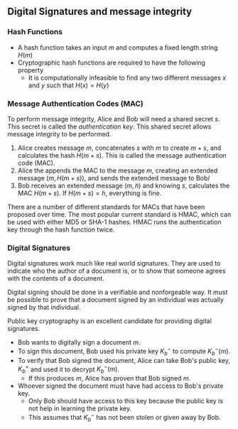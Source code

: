 ## Digital Signatures and message integrity

### Hash Functions

- A hash function takes an input $m$ and computes a fixed length string $H(m)$
- Cryptographic hash functions are required to have the following property
  - It is computationally infeasible to find any two different messages $x$ and
    $y$ such that $H(x) = H(y)$

### Message Authentication Codes (MAC)

To perform message integrity, Alice and Bob will need a shared secret $s$. This
secret is called the _authentication key_. This shared secret allows message integrity
to be performed.

1. Alice creates message $m$, concatenates $s$ with $m$ to create $m + s$, and calculates the hash $H(m+s)$. This is called the message authentication code (MAC).
2. Alice the appends the MAC to the message $m$, creating an extended message $(m, H(m + s))$, and sends the extended message to Bob/
3. Bob receives an extended message $(m, h)$ and knowing $s$, calculates the MAC $H(m + s)$. If $H(m + s) = h$, everything is fine.

There are a number of different standards for MACs that have been proposed over time.
The most popular current standard is HMAC, which can be used with either MD5 or SHA-1
hashes. HMAC runs the authentication key through the hash function twice.

### Digital Signatures

Digital signatures work much like real world signatures.
They are used to indicate who the author of a document is, or to show that
someone agrees with the contents of a document.

Digital signing should be done in a verifiable and nonforgeable way.
It must be possible to prove that a document signed by an individual was actually
signed by that individual.

Public key cryptography is an excellent candidate for providing digital signatures.

- Bob wants to digitally sign a document $m$.
- To sign this document, Bob used his private key $K_b^-$ to compute $K_b^-(m)$.
- To verify that Bob signed the document, Alice can take Bob's public key, $K_b^+$ and used it to decrypt $K_b^-(m)$.
  - If this produces $m$, Alice has proven that Bob signed $m$.
- Whoever signed the document must have had access to Bob's private key.
  - Only Bob should have access to this key because the public key is not help in learning the private key.
  - This assumes that $K_b^-$ has not been stolen or given away by Bob.
